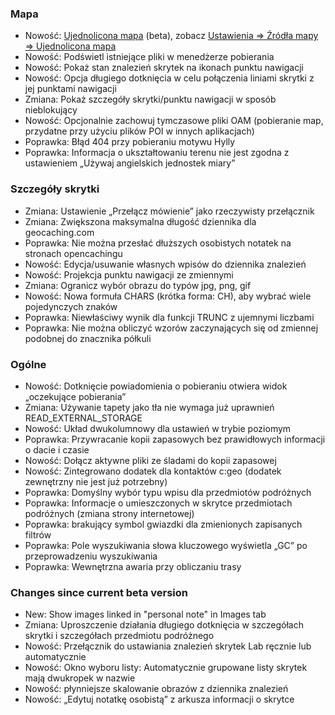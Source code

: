### Mapa
- Nowość: [Ujednolicona mapa](https://github.com/cgeo/cgeo/wiki/UnifiedMap) (beta), zobacz [Ustawienia => Źródła mapy => Ujednolicona mapa](cgeo-setting://featureSwitch_useUnifiedMap)
- Nowość: Podświetl istniejące pliki w menedżerze pobierania
- Nowość: Pokaż stan znalezień skrytek na ikonach punktu nawigacji
- Nowość: Opcja długiego dotknięcia w celu połączenia liniami skrytki z jej punktami nawigacji
- Zmiana: Pokaż szczegóły skrytki/punktu nawigacji w sposób nieblokujący
- Nowość: Opcjonalnie zachowuj tymczasowe pliki OAM (pobieranie map, przydatne przy użyciu plików POI w innych aplikacjach)
- Poprawka: Błąd 404 przy pobieraniu motywu Hylly
- Poprawka: Informacja o ukształtowaniu terenu nie jest zgodna z ustawieniem „Używaj angielskich jednostek miary”

### Szczegóły skrytki
- Zmiana: Ustawienie „Przełącz mówienie” jako rzeczywisty przełącznik
- Zmiana: Zwiększona maksymalna długość dziennika dla geocaching.com
- Poprawka: Nie można przesłać dłuższych osobistych notatek na stronach opencachingu
- Nowość: Edycja/usuwanie własnych wpisów do dziennika znalezień
- Nowość: Projekcja punktu nawigacji ze zmiennymi
- Zmiana: Ogranicz wybór obrazu do typów jpg, png, gif
- Nowość: Nowa formuła CHARS (krótka forma: CH), aby wybrać wiele pojedynczych znaków
- Poprawka: Niewłaściwy wynik dla funkcji TRUNC z ujemnymi liczbami
- Poprawka: Nie można obliczyć wzorów zaczynających się od zmiennej podobnej do znacznika półkuli

### Ogólne
- Nowość: Dotknięcie powiadomienia o pobieraniu otwiera widok „oczekujące pobierania”
- Zmiana: Używanie tapety jako tła nie wymaga już uprawnień READ_EXTERNAL_STORAGE
- Nowość: Układ dwukolumnowy dla ustawień w trybie poziomym
- Poprawka: Przywracanie kopii zapasowych bez prawidłowych informacji o dacie i czasie
- Nowość: Dołącz aktywne pliki ze śladami do kopii zapasowej
- Nowość: Zintegrowano dodatek dla kontaktów c:geo (dodatek zewnętrzny nie jest już potrzebny)
- Poprawka: Domyślny wybór typu wpisu dla przedmiotów podróżnych
- Poprawka: Informacje o umieszczonych w skrytce przedmiotach podróżnych (zmiana strony internetowej)
- Poprawka: brakujący symbol gwiazdki dla zmienionych zapisanych filtrów
- Poprawka: Pole wyszukiwania słowa kluczowego wyświetla „GC” po przeprowadzeniu wyszukiwania
- Poprawka: Wewnętrzna awaria przy obliczaniu trasy

### Changes since current beta version
- New: Show images linked in "personal note" in Images tab
- Zmiana: Uproszczenie działania długiego dotknięcia w szczegółach skrytki i szczegółach przedmiotu podróżnego
- Nowość: Przełącznik do ustawiania znalezień skrytek Lab ręcznie lub automatycznie
- Nowość: Okno wyboru listy: Automatycznie grupowane listy skrytek mają dwukropek w nazwie
- Nowość: płynniejsze skalowanie obrazów z dziennika znalezień
- Nowość: „Edytuj notatkę osobistą” z arkusza informacji o skrytce
